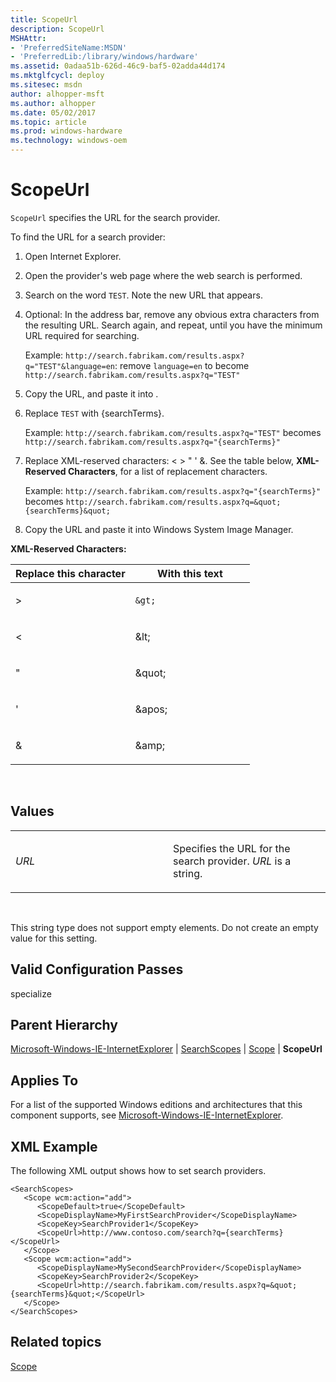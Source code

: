 ```yaml
---
title: ScopeUrl
description: ScopeUrl
MSHAttr:
- 'PreferredSiteName:MSDN'
- 'PreferredLib:/library/windows/hardware'
ms.assetid: 0adaa51b-626d-46c9-baf5-02adda44d174
ms.mktglfcycl: deploy
ms.sitesec: msdn
author: alhopper-msft
ms.author: alhopper
ms.date: 05/02/2017
ms.topic: article
ms.prod: windows-hardware
ms.technology: windows-oem
---
```


# ScopeUrl


`ScopeUrl` specifies the URL for the search provider.

To find the URL for a search provider:

1.  Open Internet Explorer.

2.  Open the provider's web page where the web search is performed.

3.  Search on the word `TEST`. Note the new URL that appears.

4.  Optional: In the address bar, remove any obvious extra characters from the resulting URL. Search again, and repeat, until you have the minimum URL required for searching.

    Example: `http://search.fabrikam.com/results.aspx?q="TEST"&language=en`: remove `language=en` to become `http://search.fabrikam.com/results.aspx?q="TEST"`

5.  Copy the URL, and paste it into .

6.  Replace `TEST` with {searchTerms}.

    Example: `http://search.fabrikam.com/results.aspx?q="TEST"` becomes `http://search.fabrikam.com/results.aspx?q="{searchTerms}"`

7.  Replace XML-reserved characters: &lt; &gt; " ' &. See the table below, **XML-Reserved Characters**, for a list of replacement characters.

    Example: `http://search.fabrikam.com/results.aspx?q="{searchTerms}"` becomes `http://search.fabrikam.com/results.aspx?q=&quot;{searchTerms}&quot;`

8.  Copy the URL and paste it into Windows System Image Manager.

**XML-Reserved Characters:**

<table>
<colgroup>
<col width="50%" />
<col width="50%" />
</colgroup>
<thead>
<tr class="header">
<th>Replace this character</th>
<th>With this text</th>
</tr>
</thead>
<tbody>
<tr class="odd">
<td><p>&gt;</p></td>
<td><p><code>&amp;gt;</code></p></td>
</tr>
<tr class="even">
<td><p>&lt;</p></td>
<td><p>&amp;lt;</p></td>
</tr>
<tr class="odd">
<td><p>&quot;</p></td>
<td><p>&amp;quot;</p></td>
</tr>
<tr class="even">
<td><p>'</p></td>
<td><p>&amp;apos;</p></td>
</tr>
<tr class="odd">
<td><p>&amp;</p></td>
<td><p>&amp;amp;</p></td>
</tr>
</tbody>
</table>

 

## Values


<table>
<colgroup>
<col width="50%" />
<col width="50%" />
</colgroup>
<tbody>
<tr class="odd">
<td><p><em>URL</em></p></td>
<td><p>Specifies the URL for the search provider. <em>URL</em> is a string.</p></td>
</tr>
</tbody>
</table>

 

This string type does not support empty elements. Do not create an empty value for this setting.

## Valid Configuration Passes


specialize

## Parent Hierarchy


[Microsoft-Windows-IE-InternetExplorer](microsoft-windows-ie-internetexplorer.md) | [SearchScopes](microsoft-windows-ie-internetexplorer-searchscopes.md) | [Scope](microsoft-windows-ie-internetexplorer-searchscopes-scope.md) | **ScopeUrl**

## Applies To


For a list of the supported Windows editions and architectures that this component supports, see [Microsoft-Windows-IE-InternetExplorer](microsoft-windows-ie-internetexplorer.md).

## XML Example


The following XML output shows how to set search providers.

```
<SearchScopes>
   <Scope wcm:action="add">
      <ScopeDefault>true</ScopeDefault>
      <ScopeDisplayName>MyFirstSearchProvider</ScopeDisplayName>
      <ScopeKey>SearchProvider1</ScopeKey>
      <ScopeUrl>http://www.contoso.com/search?q={searchTerms}</ScopeUrl>
   </Scope>
   <Scope wcm:action="add">
      <ScopeDisplayName>MySecondSearchProvider</ScopeDisplayName>
      <ScopeKey>SearchProvider2</ScopeKey>
      <ScopeUrl>http://search.fabrikam.com/results.aspx?q=&quot;{searchTerms}&quot;</ScopeUrl>
   </Scope>
</SearchScopes>
```

## Related topics


[Scope](microsoft-windows-ie-internetexplorer-searchscopes-scope.md)

 

 







